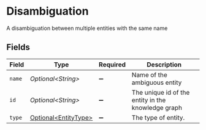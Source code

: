 # Disambiguation

A disambiguation between multiple entities with the same name


## Fields

| Field                                                          | Type                                                           | Required                                                       | Description                                                    |
| -------------------------------------------------------------- | -------------------------------------------------------------- | -------------------------------------------------------------- | -------------------------------------------------------------- |
| `name`                                                         | *Optional\<String>*                                            | :heavy_minus_sign:                                             | Name of the ambiguous entity                                   |
| `id`                                                           | *Optional\<String>*                                            | :heavy_minus_sign:                                             | The unique id of the entity in the knowledge graph             |
| `type`                                                         | [Optional\<EntityType>](../../models/components/EntityType.md) | :heavy_minus_sign:                                             | The type of entity.                                            |